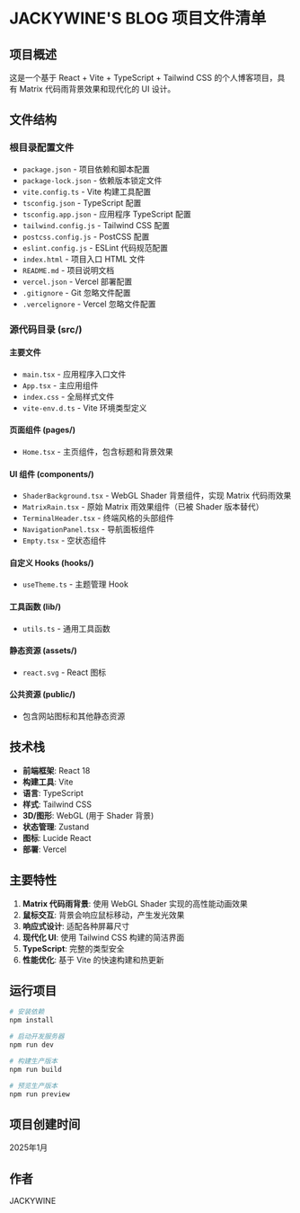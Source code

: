 # JACKYWINE'S BLOG 项目文件清单

## 项目概述
这是一个基于 React + Vite + TypeScript + Tailwind CSS 的个人博客项目，具有 Matrix 代码雨背景效果和现代化的 UI 设计。

## 文件结构

### 根目录配置文件
- `package.json` - 项目依赖和脚本配置
- `package-lock.json` - 依赖版本锁定文件
- `vite.config.ts` - Vite 构建工具配置
- `tsconfig.json` - TypeScript 配置
- `tsconfig.app.json` - 应用程序 TypeScript 配置
- `tailwind.config.js` - Tailwind CSS 配置
- `postcss.config.js` - PostCSS 配置
- `eslint.config.js` - ESLint 代码规范配置
- `index.html` - 项目入口 HTML 文件
- `README.md` - 项目说明文档
- `vercel.json` - Vercel 部署配置
- `.gitignore` - Git 忽略文件配置
- `.vercelignore` - Vercel 忽略文件配置

### 源代码目录 (src/)

#### 主要文件
- `main.tsx` - 应用程序入口文件
- `App.tsx` - 主应用组件
- `index.css` - 全局样式文件
- `vite-env.d.ts` - Vite 环境类型定义

#### 页面组件 (pages/)
- `Home.tsx` - 主页组件，包含标题和背景效果

#### UI 组件 (components/)
- `ShaderBackground.tsx` - WebGL Shader 背景组件，实现 Matrix 代码雨效果
- `MatrixRain.tsx` - 原始 Matrix 雨效果组件（已被 Shader 版本替代）
- `TerminalHeader.tsx` - 终端风格的头部组件
- `NavigationPanel.tsx` - 导航面板组件
- `Empty.tsx` - 空状态组件

#### 自定义 Hooks (hooks/)
- `useTheme.ts` - 主题管理 Hook

#### 工具函数 (lib/)
- `utils.ts` - 通用工具函数

#### 静态资源 (assets/)
- `react.svg` - React 图标

#### 公共资源 (public/)
- 包含网站图标和其他静态资源

## 技术栈
- **前端框架**: React 18
- **构建工具**: Vite
- **语言**: TypeScript
- **样式**: Tailwind CSS
- **3D/图形**: WebGL (用于 Shader 背景)
- **状态管理**: Zustand
- **图标**: Lucide React
- **部署**: Vercel

## 主要特性
1. **Matrix 代码雨背景**: 使用 WebGL Shader 实现的高性能动画效果
2. **鼠标交互**: 背景会响应鼠标移动，产生发光效果
3. **响应式设计**: 适配各种屏幕尺寸
4. **现代化 UI**: 使用 Tailwind CSS 构建的简洁界面
5. **TypeScript**: 完整的类型安全
6. **性能优化**: 基于 Vite 的快速构建和热更新

## 运行项目
```bash
# 安装依赖
npm install

# 启动开发服务器
npm run dev

# 构建生产版本
npm run build

# 预览生产版本
npm run preview
```

## 项目创建时间
2025年1月

## 作者
JACKYWINE